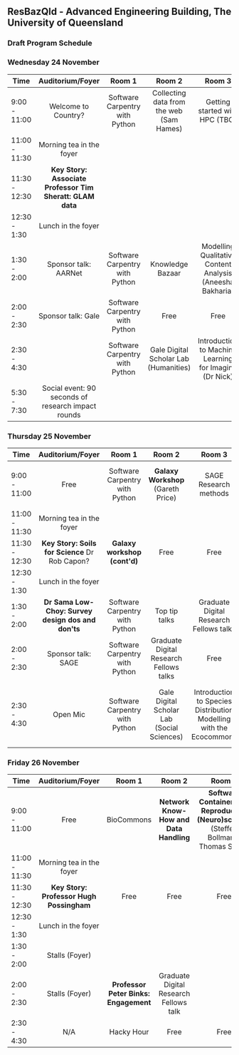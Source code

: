 ## ResBazQld - Advanced Engineering Building, The University of Queensland

### Draft Program Schedule

### Wednesday 24 November

| **Time** |  **Auditorium/Foyer** | **Room 1** | **Room 2**| **Room 3** | **Room 4** |
| --- | :---: | :---: | :---:| :---: |:---: |
| 9:00 - 11:00 |  Welcome to Country? | Software Carpentry with Python | Collecting data from the web (Sam Hames) | Getting started with HPC (TBC)  | Workshop 4 |
| 11:00 - 11:30 |  Morning tea in the foyer |  |  |  |  |
| 11:30 - 12:30 | **Key Story: Associate Professor Tim Sheratt: GLAM data** | |  |  |  |
| 12:30 - 1:30 |  Lunch in the foyer |  |  |  |  |
| 1:30 - 2:00 | Sponsor talk: AARNet  | Software Carpentry with Python |  Knowledge Bazaar | Modelling Qualitative Content Analysis (Aneesha Bakharia) | EcoCommons history, and what is coming |
| 2:00 - 2:30 | Sponsor talk: Gale | Software Carpentry with Python | Free | Free | Free |
| 2:30 - 4:30 | | Software Carpentry with Python | Gale Digital Scholar Lab (Humanities) | Introduction to Machine Learning for Imaging (Dr Nick) | Free |
| 5:30 - 7:30 | Social event: 90 seconds of research impact rounds |  |  |  |  |

### Thursday 25 November

| **Time** |  **Auditorium/Foyer** | **Room 1** | **Room 2**| **Room 3** | **Room 4** |
| --- | :---: | :---: | :---:| :---: |:---: |
| 9:00 - 11:00 |  Free | Software Carpentry with Python | **Galaxy Workshop** (Gareth Price) | SAGE Research methods | **Introduction to Jupyter Notebooks** (Dr Sara King) |
| 11:00 - 11:30 |  Morning tea in the foyer |  |  |  |  |
| 11:30 - 12:30 | **Key Story: Soils for Science** Dr Rob Capon? | **Galaxy workshop (cont'd)** | Free | Free  |Free |
| 12:30 - 1:30 |  Lunch in the foyer |  |  |  |  |
| 1:30 - 2:00 |  **Dr Sama Low-Choy: Survey design dos and don'ts** | Software Carpentry with Python | Top tip talks | Graduate Digital Research Fellows talks | Free |
| 2:00 - 2:30 | Sponsor talk: SAGE | Software Carpentry with Python | Graduate Digital Research Fellows talks | Free | Free |
| 2:30 - 4:30 |  Open Mic | Software Carpentry with Python | Gale Digital Scholar Lab (Social Sciences) | Introduction to Species Distribution Modelling with the Ecocommons | Advanced image processing and analysis with FIJI (Nick Condon) |

### Friday 26 November

| **Time** |  **Auditorium/Foyer** | **Room 1** | **Room 2**| **Room 3** | **Room 4** |
| --- | :---: | :---: | :---:| :---: |:---: |
| 9:00 - 11:00 |  Free | BioCommons | **Network Know-How and Data Handling** | **Software Containers for Reproducible (Neuro)science** (Steffen Bollmann, Thomas Shaw)  | Workshop 4 |
| 11:00 - 11:30 |  Morning tea in the foyer |  |  |  |  |
| 11:30 - 12:30 | **Key Story: Professor Hugh Possingham** | Free | Free | Free  | Free |
| 12:30 - 1:30 |  Lunch in the foyer |  |  |  |  |
| 1:30 - 2:00 | Stalls (Foyer) |  |  |  |  |  |
| 2:00 - 2:30 | Stalls (Foyer) |  **Professor Peter Binks: Engagement** | Graduate Digital Research Fellows talk | 
| 2:30 - 4:30 |  N/A | Hacky Hour | Free | Free | Free | Free |
